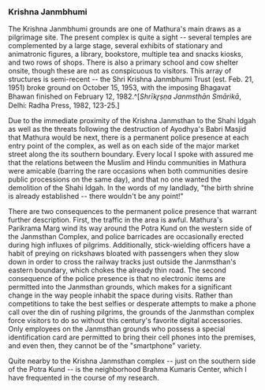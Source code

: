 ### Krishna Janmbhumi

The Krishna Janmbhumi grounds are one of Mathura's main draws as a pilgrimage site. The present complex is quite a sight -- several temples are complemented by a large stage, several exhibits of stationary and animatronic figures, a library, bookstore, multiple tea and snacks kiosks, and two rows of shops. There is also a primary school and cow shelter onsite, though these are not as conspicuous to visitors. This array of structures is semi-recent -- the Shri Krishna Janmbhumi Trust (est. Feb. 21, 1951) broke ground on October 15, 1953, with the imposing Bhagavat Bhawan finished on February 12, 1982.^[_Shrīkr̥ṣṇa Janmsthān Smārikā_, Delhi: Radha Press, 1982, 123-25.]

Due to the immediate proximity of the Krishna Janmsthan to the Shahi Idgah as well as the threats following the destruction of Ayodhya's Babri Masjid that Mathura would be next, there is a permanent police presence at each entry point of the complex, as well as on each side of the major market street along the its southern boundary. Every local I spoke with assured me that the relations between the Muslim and Hindu communities in Mathura were amicable (barring the rare occasions when both communities desire public processions on the same day), and that no one wanted the demolition of the Shahi Idgah. In the words of my landlady, "the birth shrine is already established -- there wouldn't be any point!"

There are two consequences to the permanent police presence that warrant further description. First, the traffic in the area is awful. Mathura's Parikrama Marg wind its way around the Potra Kund on the western side of the Janmsthan Complex, and police barricades are occasionally erected during high influxes of pilgrims. Additionally, stick-wielding officers have a habit of preying on rickshaws bloated with passengers when they slow down in order to cross the railway tracks just outside the Janmsthan's eastern boundary, which chokes the already thin road. The second consequence of the police presence is that no electronic items are permitted into the Janmsthan grounds, which makes for a significant change in the way people inhabit the space during visits. Rather than competitions to take the best selfies or desperate attempts to make a phone call over the din of rushing pilgrims, the grounds of the Janmsthan complex force visitors to do so without this century's favorite digital accessories. Only employees on the Janmsthan grounds who possess a special identification card are permitted to bring their cell phones into the premises, and even then, they cannot be of the "smartphone" variety.

Quite nearby to the Krishna Janmsthan complex -- just on the southern side of the Potra Kund -- is the neighborhood Brahma Kumaris Center, which I have frequented in the course of my research.
